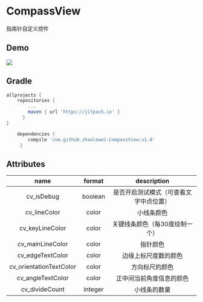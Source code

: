 # CompassView  
  
  指南针自定义控件
  
## Demo
![](https://raw.githubusercontent.com/zhaolewei/CompassView/master/compassView-gif.gif)


## Gradle

```groovy
allprojects {
    repositories {
        ...
        maven { url 'https://jitpack.io' }
      }
}

    dependencies {
        compile 'com.github.zhaolewei:CompassView:v1.0'
     }

```

## Attributes

|name|format|description|
|:---:|:---:|:---:|
| cv_isDebug | boolean |是否开启测试模式（可查看文字中点位置）
| cv_lineColor | color |小线条颜色
| cv_keyLineColor | color |关键线条颜色（每30度绘制一个）
| cv_mainLineColor | color |指针颜色
| cv_edgeTextColor | color |边缘上标尺度数的颜色
| cv_orientationTextColor | color |方向标尺的颜色
| cv_angleTextColor | color |正中间当前角度信息的颜色
| cv_divideCount | integer |小线条的数量



